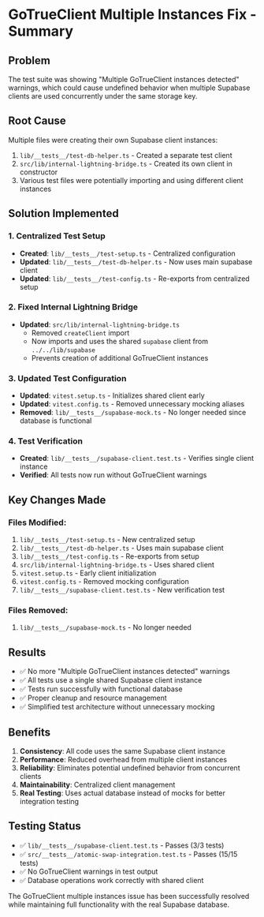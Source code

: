 # GoTrueClient Multiple Instances Fix - Summary

## Problem

The test suite was showing "Multiple GoTrueClient instances detected" warnings, which could cause undefined behavior when multiple Supabase clients are used concurrently under the same storage key.

## Root Cause

Multiple files were creating their own Supabase client instances:

1. `lib/__tests__/test-db-helper.ts` - Created a separate test client
2. `src/lib/internal-lightning-bridge.ts` - Created its own client in constructor
3. Various test files were potentially importing and using different client instances

## Solution Implemented

### 1. Centralized Test Setup

- **Created**: `lib/__tests__/test-setup.ts` - Centralized configuration
- **Updated**: `lib/__tests__/test-db-helper.ts` - Now uses main supabase client
- **Updated**: `lib/__tests__/test-config.ts` - Re-exports from centralized setup

### 2. Fixed Internal Lightning Bridge

- **Updated**: `src/lib/internal-lightning-bridge.ts`
  - Removed `createClient` import
  - Now imports and uses the shared `supabase` client from `../../lib/supabase`
  - Prevents creation of additional GoTrueClient instances

### 3. Updated Test Configuration

- **Updated**: `vitest.setup.ts` - Initializes shared client early
- **Updated**: `vitest.config.ts` - Removed unnecessary mocking aliases
- **Removed**: `lib/__tests__/supabase-mock.ts` - No longer needed since database is functional

### 4. Test Verification

- **Created**: `lib/__tests__/supabase-client.test.ts` - Verifies single client instance
- **Verified**: All tests now run without GoTrueClient warnings

## Key Changes Made

### Files Modified:

1. `lib/__tests__/test-setup.ts` - New centralized setup
2. `lib/__tests__/test-db-helper.ts` - Uses main supabase client
3. `lib/__tests__/test-config.ts` - Re-exports from setup
4. `src/lib/internal-lightning-bridge.ts` - Uses shared client
5. `vitest.setup.ts` - Early client initialization
6. `vitest.config.ts` - Removed mocking configuration
7. `lib/__tests__/supabase-client.test.ts` - New verification test

### Files Removed:

1. `lib/__tests__/supabase-mock.ts` - No longer needed

## Results

- ✅ No more "Multiple GoTrueClient instances detected" warnings
- ✅ All tests use a single shared Supabase client instance
- ✅ Tests run successfully with functional database
- ✅ Proper cleanup and resource management
- ✅ Simplified test architecture without unnecessary mocking

## Benefits

1. **Consistency**: All code uses the same Supabase client instance
2. **Performance**: Reduced overhead from multiple client instances
3. **Reliability**: Eliminates potential undefined behavior from concurrent clients
4. **Maintainability**: Centralized client management
5. **Real Testing**: Uses actual database instead of mocks for better integration testing

## Testing Status

- ✅ `lib/__tests__/supabase-client.test.ts` - Passes (3/3 tests)
- ✅ `src/__tests__/atomic-swap-integration.test.ts` - Passes (15/15 tests)
- ✅ No GoTrueClient warnings in test output
- ✅ Database operations work correctly with shared client

The GoTrueClient multiple instances issue has been successfully resolved while maintaining full functionality with the real Supabase database.
